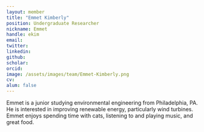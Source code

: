 ```yaml
---
layout: member
title: "Emmet Kimberly"
position: Undergraduate Researcher
nickname: Emmet
handle: ekim
email: 
twitter: 
linkedin: 
github: 
scholar: 
orcid: 
image: /assets/images/team/Emmet-Kimberly.png
cv: 
alum: false
---
```

Emmet is a junior studying environmental engineering from Philadelphia, PA. He is interested in improving renewable energy, particularly wind turbines. Emmet enjoys spending time with cats, listening to and playing music, and great food.

